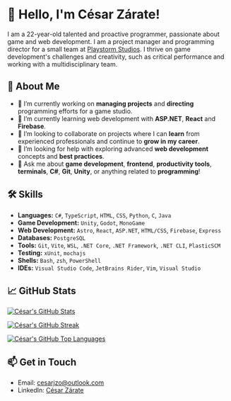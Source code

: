 # 👋 Hello, I'm César Zárate!

I am a 22-year-old talented and proactive programmer, passionate about game and web development. I am a project manager and programming director for a small team at [Playstorm Studios](https://playstormstudios.com/). I thrive on game development's challenges and creativity, such as critical performance and working with a multidisciplinary team.

## 🚀 About Me

- 🔭 I’m currently working on **managing projects** and **directing** programming efforts for a game studio.
- 🌱 I’m currently learning web development with **ASP.NET**, **React** and **Firebase**.
- 👯 I’m looking to collaborate on projects where I can **learn** from experienced professionals and continue to **grow in my career**.
- 🤔 I’m looking for help with exploring advanced **web development** concepts and **best practices**.
- 💬 Ask me about **game development**, **frontend**, **productivity tools**, **terminals**, **C#**, **Git**, **Unity**, or anything related to **programming**!

## 🛠️ Skills

- **Languages:** `C#`, `TypeScript`, `HTML`, `CSS`, `Python`, `C`, `Java`
- **Game Development:** `Unity`, `Godot`, `MonoGame`
- **Web Development:** `Astro`, `React`, `ASP.NET`, `HTML/CSS`, `Firebase`, `Express`
- **Databases:** `PostgreSQL`
- **Tools:** `Git`, `Vite`, `WSL`, `.NET Core`, `.NET Framework`, `.NET CLI`, `PlasticSCM`
- **Testing:** `xUnit`, `mochajs`
- **Shells:** `Bash`, `zsh`, `PowerShell`
- **IDEs:** `Visual Studio Code`, `JetBrains Rider`, `Vim`, `Visual Studio`

## 📈 GitHub Stats

[![César's GitHub Stats](https://github-readme-stats.vercel.app/api?username=CesarJZO&show_icons=true&count_private=true&theme=dracula "César's GitHub Stats")](https://github.com/CesarJZO#-github-stats)

[![César's GitHub Streak](https://github-readme-streak-stats.herokuapp.com/?user=CesarJZO&theme=dracula "César's GitHub Streak")](https://github.com/CesarJZO#-github-stats)

[![César's GitHub Top Languages](https://github-readme-stats.vercel.app/api/top-langs/?username=CesarJZO&theme=dracula&layout=compact "César's GitHub Top Languages")](https://github.com/CesarJZO#-github-stats)

## 📫 Get in Touch

- Email: [cesarjzo@outlook.com](mailto:cesarjzo@outlook.com)
- LinkedIn: [César Zárate](https://www.linkedin.com/in/cesarjzo/)
